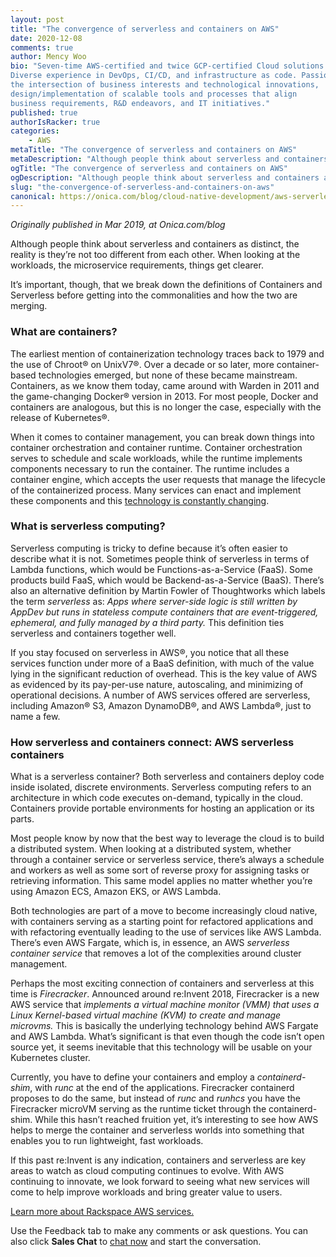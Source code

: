 ```yaml
---
layout: post
title: "The convergence of serverless and containers on AWS"
date: 2020-12-08
comments: true
author: Mency Woo
bio: "Seven-time AWS-certified and twice GCP-certified Cloud solutions architect. 
Diverse experience in DevOps, CI/CD, and infrastructure as code. Passionate about 
the intersection of business interests and technological innovations, 
design/implementation of scalable tools and processes that align 
business requirements, R&D endeavors, and IT initiatives."
published: true
authorIsRacker: true
categories:
    - AWS
metaTitle: "The convergence of serverless and containers on AWS"
metaDescription: "Although people think about serverless and containers as distinct, the reality is they’re not too different from each other."
ogTitle: "The convergence of serverless and containers on AWS"
ogDescription: "Although people think about serverless and containers as distinct, the reality is they’re not too different from each other."
slug: "the-convergence-of-serverless-and-containers-on-aws"
canonical: https://onica.com/blog/cloud-native-development/aws-serverless-containers/
---
```


*Originally published in Mar 2019, at Onica.com/blog*

Although people think about serverless and containers as distinct, the reality is they’re not too different from each other. When
looking at the workloads, the microservice requirements, things get clearer. 

<!--more-->

It’s important, though, that we break down the definitions of Containers and Serverless before getting into the commonalities and
how the two are merging.

### What are containers?

The earliest mention of containerization technology traces back to 1979 and the use of Chroot&reg; on UnixV7&reg;. Over a decade or so
later, more container-based technologies emerged, but none of these became mainstream. Containers, as we know them today, came around
with Warden in 2011 and the game-changing Docker&reg; version in 2013. For most people, Docker and containers are analogous, but this
is no longer the case, especially with the release of Kubernetes&reg;.

When it comes to container management, you can break down things into container orchestration and container runtime. Container
orchestration serves to schedule and scale workloads, while the runtime implements components necessary to run the container.
The runtime includes a container engine, which accepts the user requests that manage the lifecycle of the containerized process.
Many services can enact and implement these components and this
[technology is constantly changing](https://insights.onica.com/understanding-containers-on-aws).

### What is serverless computing?

Serverless computing is tricky to define because it’s often easier to describe what it is not. Sometimes people think of
serverless in terms of Lambda functions, which would be Functions-as-a-Service (FaaS). Some products build FaaS, which
would be Backend-as-a-Service (BaaS). There’s also an alternative definition by Martin Fowler of Thoughtworks which labels
the term *serverless* as: *Apps where server-side logic is still written by AppDev but runs in stateless compute containers
that are event-triggered, ephemeral, and fully managed by a third party.* This definition ties serverless and containers 
together well.

If you stay focused on serverless in AWS&reg;, you notice that all these services function under more of a BaaS definition,
with much of the value lying in the significant reduction of overhead. This is the key value of AWS as evidenced by its
pay-per-use nature, autoscaling, and minimizing of operational decisions. A number of AWS services offered are serverless,
including Amazon&reg; S3, Amazon DynamoDB&reg;, and AWS Lambda&reg;, just to name a few.

### How serverless and containers connect: AWS serverless containers

What is a serverless container? Both serverless and containers deploy code inside isolated, discrete environments. Serverless
computing refers to an architecture in which code executes on-demand, typically in the cloud. Containers provide portable
environments for hosting an application or its parts.

Most people know by now that the best way to leverage the cloud is to build a distributed system. When looking at a distributed
system, whether through a container service or serverless service, there’s always a schedule and workers as well as some sort of
reverse proxy for assigning tasks or retrieving information. This same model applies no matter whether you’re using Amazon ECS,
Amazon EKS, or AWS Lambda.

Both technologies are part of a move to become increasingly cloud native, with containers serving as a starting point for refactored
applications and with refactoring eventually leading to the use of services like AWS Lambda. There’s even AWS Fargate, which is, in
essence, an AWS *serverless container service* that removes a lot of the complexities around cluster management.

Perhaps the most exciting connection of containers and serverless at this time is *Firecracker*. Announced around re:Invent 2018,
Firecracker is a new AWS service that *implements a virtual machine monitor (VMM) that uses a Linux Kernel-based virtual machine
(KVM) to create and manage microvms.* This is basically the underlying technology behind AWS Fargate and AWS Lambda. What’s
significant is that even though the code isn’t open source yet, it seems inevitable that this technology will be usable on your
Kubernetes cluster.

Currently, you have to define your containers and employ a *containerd-shim*, with *runc* at the end of the applications. Firecracker
containerd proposes to do the same, but instead of *runc* and *runhcs* you have the Firecracker microVM serving as the runtime ticket
through the containerd-shim. While this hasn’t reached fruition yet, it’s interesting to see how AWS helps to merge the container
and serverless worlds into something that enables you to run lightweight, fast workloads.

If this past re:Invent is any indication, containers and serverless are key areas to watch as cloud computing continues to evolve. With
AWS continuing to innovate, we look forward to seeing what new services will come to help improve workloads and bring greater value to users.

<a class="cta teal" id="cta" href="https://www.rackspace.com/cloud/aws">Learn more about Rackspace AWS services.</a>

Use the Feedback tab to make any comments or ask questions. You can also click
**Sales Chat** to [chat now](https://www.rackspace.com/) and start the conversation.
